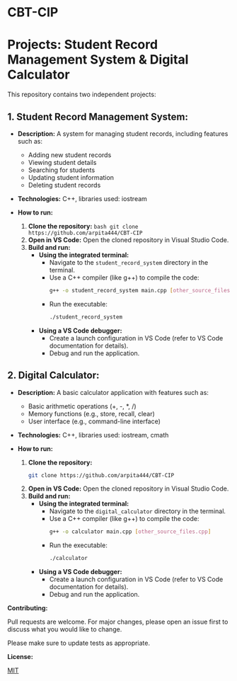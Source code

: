 # CBT-CIP
# Projects: Student Record Management System & Digital Calculator

This repository contains two independent projects:

## **1. Student Record Management System:**

   - **Description:** A system for managing student records, including features such as:
      - Adding new student records
      - Viewing student details
      - Searching for students
      - Updating student information
      - Deleting student records
    
   - **Technologies:** C++, libraries used: iostream

   - **How to run:**
       1. **Clone the repository:**
         ```bash
         git clone https://github.com/arpita444/CBT-CIP
         ```
      2. **Open in VS Code:** Open the cloned repository in Visual Studio Code.
      3. **Build and run:** 
         - **Using the integrated terminal:** 
            - Navigate to the `student_record_system` directory in the terminal.
            - Use a C++ compiler (like g++) to compile the code: 
              ```bash
              g++ -o student_record_system main.cpp [other_source_files.cpp] 
              ```
            - Run the executable:
              ```bash
              ./student_record_system
              ```
         - **Using a VS Code debugger:**
            - Create a launch configuration in VS Code (refer to VS Code documentation for details).
            - Debug and run the application.

## **2. Digital Calculator:**

   - **Description:** A basic calculator application with features such as:
      - Basic arithmetic operations (+, -, *, /)
      - Memory functions (e.g., store, recall, clear)
      - User interface (e.g., command-line interface) 

   - **Technologies:** C++, libraries used: iostream, cmath

   - **How to run:**
      1. **Clone the repository:**
         ```bash
         git clone https://github.com/arpita444/CBT-CIP
         ```
      2. **Open in VS Code:** Open the cloned repository in Visual Studio Code.
      3. **Build and run:** 
         - **Using the integrated terminal:** 
            - Navigate to the `digital_calculator` directory in the terminal.
            - Use a C++ compiler (like g++) to compile the code: 
              ```bash
              g++ -o calculator main.cpp [other_source_files.cpp] 
              ```
            - Run the executable:
              ```bash
              ./calculator
              ```
         - **Using a VS Code debugger:**
            - Create a launch configuration in VS Code (refer to VS Code documentation for details).
            - Debug and run the application.

**Contributing:**

Pull requests are welcome. For major changes, please open an issue first
to discuss what you would like to change.

Please make sure to update tests as appropriate.

**License:**

[MIT](https://choosealicense.com/licenses/mit/)

